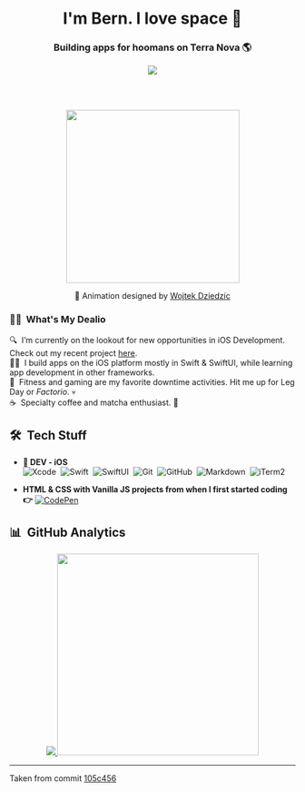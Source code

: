 <h1 align="center">
  I'm Bern. I love space 🌌
</h1>

<h3 align="center">
  Building apps for hoomans on Terra Nova 🌎
</h3>

<p align="center">
  <a href="https://1x.engineer/">
    <img src="https://img.shields.io/github/stars/cutenode/1x.engineer.svg?color=purple&label=1x%20Engineers&logo=image%2Fpng%3Bbase64%2CiVBORw0KGgoAAAANSUhEUgAAADAAAAAwCAYAAABXAvmHAAADAElEQVRoQ%2B1YPZMNQRQ9RyYiUCVkI0J%2BASUi4xfYzYjsVsmXX2BFZFauigyJ4hcQEtkNVQmoEjvqqh7VM6%2B%2FZ%2BapqXodvtdz%2B56%2B59zT3cTCBxeePzYA%2FncFNxUoqYCkEwC2AbwjeVTyTemctVRA0iUAH11SxwBekLxfmmRq3roA3AHwxEvkLcnrSwJwCOC2l%2FBDkg%2BWBOAzgAtewjdIvlkEAElnAHwDYEK28RvAWZLflwLAuP7aS%2FYLyYtTJG8xZhexJOP6vpfwc5LWUicZ6wDwHsAVL9u7JJ9Okv2YCki6SfJVKhFnYL8AnPTmXSb5yf%2BuJFZsnaYKSHoEYBfAIcmdWPCBgdk0E64J2IT8d0h65lz6gORebWWqAEg6DeAlgKveQjskrc%2BvDElJA5NkWjAA3TC63SL5oxRIMQC3m5b8%2BUHwn%2FZbaFFJUQNzm2HnolODePabgejRbBSF3E4ZbawC%2FrBzjWkhuJikpIG5TTEdnRvEtQrsxSrrz81WwOP7cBM%2BuOSD5S41MFcJA%2BF3qm6trC6iACJ87wI%2FJmkijg5JVQYm6QDAvUDApC6CADJ83y0pbYuBOaoakGJdrACwnuw6QxXfhzsnqcnAMrqwjtfznhCAr4FOk%2BR7IHk7uGUNLMa%2FhC6OSG4lRSzJ2tiwK1T15xIDy%2Bgn5Df2yTHJXhuPUcj6dzEPAxVovoFl9LedpZAlM7Y%2Fpwwss%2FPmzFV%2Bk2ujTf05Z2AhEK1%2BU2JkVf251MA6EGP9JgvAUcpKW9SfawxsCr8pAlCgi63uMFdqYG7nrWWP8ptiAA6ELTbURe84XWNggeN0ld9YTlUAPN52uujdb0tvYL6IvY6VPV%2BFxN8EwFVj5UrZamBrv1ImjgDNBpbyh9R%2FzRWI9PLZnhBjIKYGMNsT4uwAag2slTLD7yarQI2BTZV8cxuN8H%2FWJ8R1UKjpBja2GlNSyMzNrqPdZWjlCXFsspMaWcIL7MZ0zT07%2FntCnCP5STUwV4K5uJNRKLfQXP9vAMy1s6VxF1%2BBPxWSokDSvlDHAAAAAElFTkSuQmCC&style=for-the-badge&link=https://1x.engineer&link=https://github.com/cutenode/1x.engineer/stargazers">
  </a>
</p>

<br />
<br />

<p align="center">
  <a href="https://dribbble.com/shots/3722893-App-Development-Process-Animation">
    <img src="https://cdn.dribbble.com/users/1464232/screenshots/3722893/animatin.gif" width="305px" height="auto">
  </a>
</p>

<p align="center">
  🧡 Animation designed by <a href="https://dribbble.com/wojtekdesigns">Wojtek Dziedzic</a>
</p>

### 👨‍💻 &nbsp;What's My Dealio

🔍 &nbsp;I’m currently on the lookout for new opportunities in iOS Development. Check out my recent project [here](https://github.com/BernStrom/iOSDevProjects/tree/main/Citysights).\
👨‍🍳 &nbsp;I build apps on the iOS platform mostly in Swift & SwiftUI, while learning app development in other frameworks.\
🦁 &nbsp;Fitness and gaming are my favorite downtime activities. Hit me up for Leg Day or _Factorio_. 💀\
☕ &nbsp;Specialty coffee and matcha enthusiast. 🍵

## 🛠️ &nbsp;Tech Stuff

- ** DEV - iOS**\
<img src="https://img.shields.io/badge/Xcode-147EFB?style=for-the-badge&logo=xcode&logoColor=white" alt="Xcode">&nbsp;
<img src="https://img.shields.io/badge/Swift-FA7343?style=for-the-badge&logo=swift&logoColor=white" alt="Swift">&nbsp;
<img src="https://img.shields.io/badge/SwiftUI-0071E3?style=for-the-badge&logo=swift&logoColor=black" alt="SwiftUI">&nbsp;
<img src="https://img.shields.io/badge/git%20-%23F05033.svg?&style=for-the-badge&logo=git&logoColor=white" alt="Git">&nbsp;
<img src="https://img.shields.io/badge/GitHub-100000?style=for-the-badge&logo=github&logoColor=white" alt="GitHub">&nbsp;
<img src="https://img.shields.io/badge/Markdown-000000?style=for-the-badge&logo=markdown&logoColor=white" alt="Markdown">&nbsp;
<img src="https://img.shields.io/badge/iTerm2-000000?style=for-the-badge&logo=iTerm2&logoColor=white" alt="iTerm2">&nbsp;
<!-- <img src="https://img.shields.io/badge/firebase-039BE5?style=for-the-badge&logo=firebase&logoColor=ffca28" alt="Firebase">&nbsp; -->

* **HTML & CSS with Vanilla JS projects from when I first started coding 👉**&nbsp;<a href="https://codepen.io/bernstrom"><img src="https://img.shields.io/badge/CodePen-000000?style=for-the-badge&logo=codepen&logoColor=white" alt="CodePen" align="center"></a>

## 📊 &nbsp;GitHub Analytics

<p align="center">
  <a href="https://github.com/BernStrom">
    <img src="https://github-readme-stats.vercel.app/api?username=bernstrom&count_private=true&show_icons=true&theme=ayu-mirage"&width="350">
  </a>
  
  <a href="https://github.com/BernStrom">
    <img src="https://github-readme-stats.vercel.app/api/top-langs/?username=bernstrom&langs_count=10&layout=compact&theme=ayu-mirage&hide=stylus,scss,ruby,php,shell,dockerfile" width="355">
  </a>
</p>



<!--
**BernStrom/BernStrom** is a ✨ _special_ ✨ repository because its `README.md` (this file) appears on your GitHub profile.

Here are some ideas to get you started:

- 🔭 I’m currently working on ...
- 🌱 I’m currently learning ...
- 👯 I’m looking to collaborate on ...
- 🤔 I’m looking for help with ...
- 💬 Ask me about ...
- 📫 How to reach me: ...
- 😄 Pronouns: ...
- ⚡ Fun fact: ...

<p align="center">
  <a href="https://twitter.com/bernnystrom">
    <img src="https://img.shields.io/twitter/follow/bernnystrom?logo=twitter&style=for-the-badge" align="center">        
  </a>
</p>
-->

---------------------------------------------------------------------------------------------
Taken from commit [105c456](https://github.com/BernStrom/BernStrom/commit/105c4562631e272e8f474e6adb1074d958333d7d)
